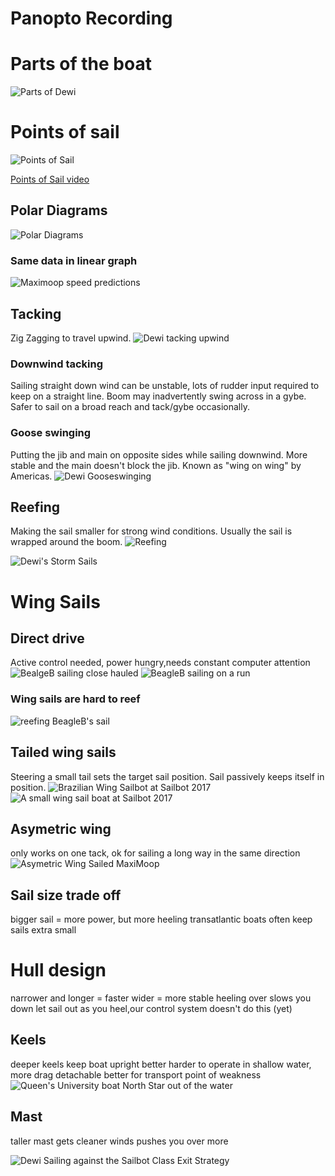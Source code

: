 # Panopto Recording

# Parts of the boat
![Parts of Dewi](boatparts.png)

# Points of sail

![Points of Sail](https://www.rya.org.uk/SiteCollectionImages/email/inbrief14/Points-of-sail2.jpg)

[Points of Sail video](https://www.youtube.com/watch?v=tYo5tvojU0I)

##  Polar Diagrams
![Polar Diagrams](https://upload.wikimedia.org/wikipedia/commons/2/29/Downwind_polar_diagram_to_determine_velocity_made_good_at_various_wind_speeds.jpg)

### Same data in linear graph
![Maximoop speed predictions](maximoop_speed.png)

## Tacking
Zig Zagging to travel upwind.
![Dewi tacking upwind](tackingmap.png)

### Downwind tacking
Sailing straight down wind can be unstable, lots of rudder input required to keep on a straight line. Boom may inadvertently swing across in a gybe. Safer to sail on a broad reach and tack/gybe occasionally. 

### Goose swinging
Putting the jib and main on opposite sides while sailing downwind. More stable and the main doesn't block the jib. Known as "wing on wing" by Americas.
![Dewi Gooseswinging](gooseswing.jpg)

## Reefing
Making the sail smaller for strong wind conditions. Usually the sail is wrapped around the boom.
![Reefing](http://www.spinnaker-sailing.com/sites/default/files/imagefield_thumbs/reefa.gif)

![Dewi's Storm Sails](stormsails.jpg)

# Wing Sails
## Direct drive
Active control needed, power hungry,needs constant computer attention
![BealgeB sailing close hauled](BeagleClose.jpg)
![BeagleB sailing on a run](BeagleRun.jpg)

### Wing sails are hard to reef
![reefing BeagleB's sail](reefwing.jpg)

## Tailed wing sails
Steering a small tail sets the target sail position. Sail passively keeps itself in position.
![Brazilian Wing Sailbot at Sailbot 2017](BrazilWing.jpg)
![A small wing sail boat at Sailbot 2017](SmallWing.jpg)

  
## Asymetric wing
only works on one tack, ok for sailing a long way in the same direction
![Asymetric Wing Sailed MaxiMoop](MaxiMoopWing.jpg)
  
## Sail size trade off
bigger sail = more power, but more heeling
transatlantic boats often keep sails extra small
  
# Hull design
narrower and longer = faster
wider = more stable
heeling over slows you down
let sail out as you heel,our control system doesn't do this (yet)

## Keels
deeper keels keep boat upright better
harder to operate in shallow water, more drag
detachable better for transport
point of weakness
![Queen's University boat North Star out of the water](northstar.jpg)

## Mast
taller mast gets cleaner winds
pushes you over more

![Dewi Sailing against the Sailbot Class Exit Strategy](USNAvsDewi.jpg)

